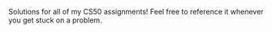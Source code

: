 Solutions for all of my CS50 assignments! Feel free to reference it whenever you get stuck on a problem.
